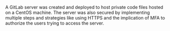 A GitLab server was created and deployed to host private code files hosted on a CentOS machine. The server was also secured by implementing multiple steps and strategies like using HTTPS and the implication of MFA to authorize the users trying to access the server.

